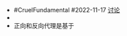 - #CruelFundamental #2022-11-17 [讨论](https://github.com/CYZH1307/CruelFundamental/tree/main/homework/202211/17)
-
- 正向和反向代理是基于